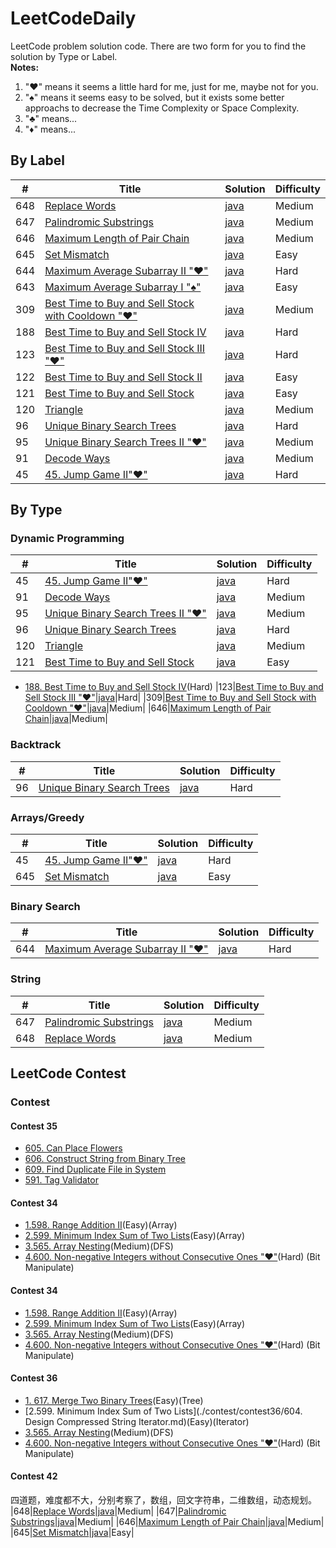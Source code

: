 # LeetCodeDaily
LeetCode problem solution code. There are two form for you to find the solution by Type or Label.<br>
**Notes:** 
1. "&hearts;" means it seems a little hard for me, just for me, maybe not for you.
2. "&spades;" means it seems easy to be solved, but it exists some better approachs to decrease the Time Complexity or Space Complexity.
3. "&clubs;" means...
4. "&diams;" means...

## By Label
| # | Title | Solution | Difficulty |
|---| ----- | -------- | ---------- |
|648|[Replace Words](https://leetcode.com/contest/leetcode-weekly-contest-42/problems/replace-words/)|[java](./contest/contest42/4_648_Replace_Words.md)|Medium|
|647|[Palindromic Substrings](https://leetcode.com/contest/leetcode-weekly-contest-42/problems/palindromic-substrings/)|[java](./contest/contest42/3_647_Palindromic_Substrings.md)|Medium|
|646|[Maximum Length of Pair Chain](https://leetcode.com/contest/leetcode-weekly-contest-42/problems/maximum-length-of-pair-chain/)|[java](./contest/contest42/2_646_Maximum_Length_of_Pair_Chain.md)|Medium|
|645|[Set Mismatch](https://leetcode.com/contest/leetcode-weekly-contest-42/problems/set-mismatch/)|[java](./contest/contest42/1_645_Set_Mismatch.md)|Easy|
|644|[Maximum Average Subarray II "&hearts;"](https://leetcode.com/problems/maximum-average-subarray-ii/#/description)|[java](./contest/contest41/2_644_Maximum_Average_Subarray_II.md)|Hard|
|643|[Maximum Average Subarray I "&spades;"](https://leetcode.com/problems/maximum-average-subarray-ii/#/description)|[java](./contest/contest41/1_643_Maximum_Average_Subarray_I.md)|Easy|
|309|[Best Time to Buy and Sell Stock with Cooldown "&hearts;"](https://leetcode.com/problems/best-time-to-buy-and-sell-stock-with-cooldown/#/description)|[java](./leetcode-1~100/309_Best_Time_to_Buy_and_Sell_Stock_with_cooldown.md)|Medium|
|188|[Best Time to Buy and Sell Stock IV](https://leetcode.com/problems/best-time-to-buy-and-sell-stock-iv/#/description)|[java](./leetcode-1~100/122_Best_Time_to_Buy_and_Sell_Stock_IV.md)|Hard|
|123|[Best Time to Buy and Sell Stock III "&hearts;"](https://leetcode.com/problems/best-time-to-buy-and-sell-stock-iii/#/description)|[java](./leetcode-1~100/122_Best_Time_to_Buy_and_Sell_Stock_III.md)|Hard|
|122|[Best Time to Buy and Sell Stock II](https://leetcode.com/problems/best-time-to-buy-and-sell-stock-ii/#/description)|[java](./leetcode-1~100/122_Best_Time_to_Buy_and_Sell_Stock_II.md)|Easy|
|121|[Best Time to Buy and Sell Stock](https://leetcode.com/problems/best-time-to-buy-and-sell-stock/#/description)|[java](./leetcode-1~100/121_Best_Time_to_Buy_and_Sell_Stock.md)|Easy|
|120|[Triangle](https://leetcode.com/problems/triangle/#/description)|[java](./leetcode-1~100/120_Triangle.md)|Medium|
|96|[Unique Binary Search Trees](https://leetcode.com/problems/unique-binary-search-trees/#/description)|[java](./leetcode-1~100/96_Unique_Binary_Search_Trees.md)|Hard|
|95|[Unique Binary Search Trees II "&hearts;"](https://leetcode.com/problems/unique-binary-search-trees-ii/#/description)|[java](./leetcode-1~100/95_Unique_Binary_Search_Trees_2.md)|Medium|
|91|[Decode Ways](https://leetcode.com/problems/decode-ways/#/description)|[java](./leetcode-1~100/91_Decode_Ways.md)|Medium|
|45|[45. Jump Game II"&hearts;"](https://leetcode.com/problems/Jump-Game-II/#/description)|[java](./leetcode-1~100/45_Jump_Game_II.md)|Hard|

## By Type
### Dynamic Programming
| # | Title | Solution | Difficulty |
|---| ----- | -------- | ---------- |
|45|[45. Jump Game II"&hearts;"](https://leetcode.com/problems/Jump-Game-II/#/description)|[java](./leetcode-1~100/45_Jump_Game_II.md)|Hard|
|91|[Decode Ways](https://leetcode.com/problems/decode-ways/#/description)|[java](./leetcode-1~100/91_Decode_Ways.md)|Medium|
|95|[Unique Binary Search Trees II "&hearts;"](https://leetcode.com/problems/unique-binary-search-trees-ii/#/description)|[java](./leetcode-1~100/95_Unique_Binary_Search_Trees_2.md)|Medium|
|96|[Unique Binary Search Trees](https://leetcode.com/problems/unique-binary-search-trees/#/description)|[java](./leetcode-1~100/96_Unique_Binary_Search_Trees.md)|Hard|
|120|[Triangle](https://leetcode.com/problems/triangle/#/description)|[java](./leetcode-1~100/120_Triangle.md)|Medium|
|121|[Best Time to Buy and Sell Stock](https://leetcode.com/problems/best-time-to-buy-and-sell-stock/#/description)|[java](./leetcode-1~100/121_Best_Time_to_Buy_and_Sell_Stock.md)|Easy|
- [188. Best Time to Buy and Sell Stock IV](./leetcode-1~100/122_Best_Time_to_Buy_and_Sell_Stock_IV.md)(Hard)
|123|[Best Time to Buy and Sell Stock III "&hearts;"](https://leetcode.com/problems/best-time-to-buy-and-sell-stock-iii/#/description)|[java](./leetcode-1~100/122_Best_Time_to_Buy_and_Sell_Stock_III.md)|Hard|
|309|[Best Time to Buy and Sell Stock with Cooldown "&hearts;"](https://leetcode.com/problems/best-time-to-buy-and-sell-stock-with-cooldown/#/description)|[java](./leetcode-1~100/309_Best_Time_to_Buy_and_Sell_Stock_with_cooldown.md)|Medium|
|646|[Maximum Length of Pair Chain](https://leetcode.com/contest/leetcode-weekly-contest-42/problems/maximum-length-of-pair-chain/)|[java](./contest/contest42/2_646_Maximum_Length_of_Pair_Chain.md)|Medium|


### Backtrack
| # | Title | Solution | Difficulty |
|---| ----- | -------- | ---------- |
|96|[Unique Binary Search Trees](https://leetcode.com/problems/unique-binary-search-trees/#/description)|[java](./leetcode-1~100/96_Unique_Binary_Search_Trees.md)|Hard|

### Arrays/Greedy
| # | Title | Solution | Difficulty |
|---| ----- | -------- | ---------- |
|45|[45. Jump Game II"&hearts;"](https://leetcode.com/problems/Jump-Game-II/#/description)|[java](./leetcode-1~100/45_Jump_Game_II.md)|Hard|
|645|[Set Mismatch](https://leetcode.com/contest/leetcode-weekly-contest-42/problems/set-mismatch/)|[java](./contest/contest42/1_645_Set_Mismatch.md)|Easy|

### Binary Search
| # | Title | Solution | Difficulty |
|---| ----- | -------- | ---------- |
|644|[Maximum Average Subarray II "&hearts;"](https://leetcode.com/problems/maximum-average-subarray-ii/#/description)|[java](./contest/contest41/2_644_Maximum_Average_Subarray_II.md)|Hard|

### String
| # | Title | Solution | Difficulty |
|---| ----- | -------- | ---------- |
|647|[Palindromic Substrings](https://leetcode.com/contest/leetcode-weekly-contest-42/problems/palindromic-substrings/)|[java](./contest/contest42/3_647_Palindromic_Substrings.md)|Medium|
|648|[Replace Words](https://leetcode.com/contest/leetcode-weekly-contest-42/problems/replace-words/)|[java](./contest/contest42/4_648_Replace_Words.md)|Medium|

## LeetCode Contest

### Contest

#### Contest 35
- [605. Can Place Flowers](./contest/contest35/1_605_Can_Place_Flowers.md)
- [606. Construct String from Binary Tree](./contest/contest35/2_606_Construct_String_from_Binary_Tree.md)
- [609. Find Duplicate File in System](./contest/contest35/3_609_Find_Duplicate_File_in_System.md)
- [591. Tag Validator](./contest/contest35/4_591_Tag_Validator.md)

#### Contest 34
- [1.598. Range Addition II](./contest/contest34/1_598_Range_Addition_II.md)(Easy)(Array)
- [2.599. Minimum Index Sum of Two Lists](./contest/contest34/2_599_Minimum_Index_Sum_of_Two_Lists.md)(Easy)(Array)
- [3.565. Array Nesting](./contest/contest34/3_565_Array_Nesting.md)(Medium)(DFS)
- [4.600. Non-negative Integers without Consecutive Ones "&hearts;"](./contest/contest34/4_600_Non-negative_Integers_without_Consecutive_Ones.md)(Hard) (Bit Manipulate)

#### Contest 34
- [1.598. Range Addition II](./contest/contest34/1_598_Range_Addition_II.md)(Easy)(Array)
- [2.599. Minimum Index Sum of Two Lists](./contest/contest34/2_599_Minimum_Index_Sum_of_Two_Lists.md)(Easy)(Array)
- [3.565. Array Nesting](./contest/contest34/3_565_Array_Nesting.md)(Medium)(DFS)
- [4.600. Non-negative Integers without Consecutive Ones "&hearts;"](./contest/contest34/4_600_Non-negative_Integers_without_Consecutive_Ones.md)(Hard) (Bit Manipulate)

#### Contest 36
- [1. 617. Merge Two Binary Trees](./contest/contest36/1_617_Merge_Two_Binary_Trees.md)(Easy)(Tree)
- [2.599. Minimum Index Sum of Two Lists](./contest/contest36/604. Design Compressed String Iterator.md)(Easy)(Iterator)
- [3.565. Array Nesting](./contest/contest34/3_565_Array_Nesting.md)(Medium)(DFS)
- [4.600. Non-negative Integers without Consecutive Ones "&hearts;"](./contest/contest34/4_600_Non-negative_Integers_without_Consecutive_Ones.md)(Hard) (Bit Manipulate)

#### Contest 42
四道题，难度都不大，分别考察了，数组，回文字符串，二维数组，动态规划。
|648|[Replace Words](https://leetcode.com/contest/leetcode-weekly-contest-42/problems/replace-words/)|[java](./contest/contest42/4_648_Replace_Words.md)|Medium|
|647|[Palindromic Substrings](https://leetcode.com/contest/leetcode-weekly-contest-42/problems/palindromic-substrings/)|[java](./contest/contest42/3_647_Palindromic_Substrings.md)|Medium|
|646|[Maximum Length of Pair Chain](https://leetcode.com/contest/leetcode-weekly-contest-42/problems/maximum-length-of-pair-chain/)|[java](./contest/contest42/2_646_Maximum_Length_of_Pair_Chain.md)|Medium|
|645|[Set Mismatch](https://leetcode.com/contest/leetcode-weekly-contest-42/problems/set-mismatch/)|[java](./contest/contest42/1_645_Set_Mismatch.md)|Easy|



